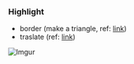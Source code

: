 ### Highlight

- border (make a triangle, ref: [link](https://css-tricks.com/snippets/css/css-triangle/))
- traslate (ref: [link](https://developer.mozilla.org/en-US/docs/Web/CSS/transform-function/translate))

![Imgur](https://i.imgur.com/W1mD3dv.png)
